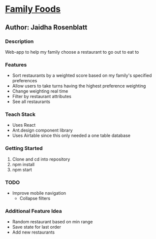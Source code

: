# [Family Foods](https://family-foods.netlify.app)

## Author: Jaidha Rosenblatt

### Description

Web-app to help my family choose a restaurant to go out to eat to

### Features

- Sort restaurants by a weighted score based on my family's specified preferences
- Allow users to take turns having the highest preference weighting
- Change weighting real time
- Filter by restaurant attributes
- See all restaurants

### Teach Stack

- Uses React
- Ant.design component library
- Uses Airtable since this only needed a one table database

### Getting Started

1. Clone and cd into repository
2. npm install
3. npm start

### TODO

- Improve mobile navigation
  - Collapse filters

### Additional Feature Idea

- Random restaurant based on min range
- Save state for last order
- Add new restaurants
